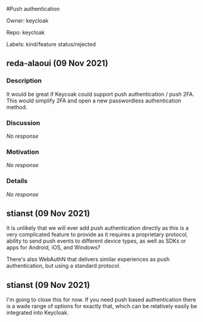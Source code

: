#Push authentication

Owner: keycloak

Repo: keycloak

Labels: kind/feature status/rejected 

## reda-alaoui (09 Nov 2021)

### Description

It would be great if Keycoak could support push authentication / push 2FA. This would simplify 2FA and open a new passwordless authentication method.

### Discussion

_No response_

### Motivation

_No response_

### Details

_No response_

## stianst (09 Nov 2021)

It is unlikely that we will ever add push authentication directly as this is a very complicated feature to provide as it requires a proprietary protocol, ability to send push events to different device types, as well as SDKs or apps for Android, iOS, and Windows?

There's also WebAuthN that delivers similar experiences as push authentication, but using a standard protocol.

## stianst (09 Nov 2021)

I'm going to close this for now. If you need push based authentication there is a wade range of options for exactly that, which can be relatively easily be integrated into Keycloak.

